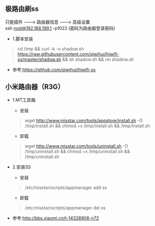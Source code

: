 ## 极路由刷ss

只能插件 ---> 路由器信息 ---> 高级设置  
ssh root@192.168.199.1 -p1022 (密码为路由器登录密码)

- 1.脚本安装
> cd /tmp && curl -k -o shadow.sh https://raw.githubusercontent.com/qiwihui/hiwifi-ss/master/shadow.sh && sh shadow.sh && rm shadow.sh

- 参考:https://github.com/qiwihui/hiwifi-ss

## 小米路由器（R3G）
- 1.MT工具箱
	- 安装
	> wget http://www.misstar.com/tools/appstore/install.sh -O /tmp/install.sh && chmod +x /tmp/install.sh && /tmp/install.sh
	- 卸载
	> wget http://www.misstar.com/tools/uninstall.sh -O /tmp/uninstall.sh && chmod +x /tmp/uninstall.sh && /tmp/uninstall.sh

- 2.安装SS
	- 安装
	> /etc/misstar/scripts/appmanager add ss
	- 卸载
	> /etc/misstar/scripts/appmanager del ss

- 参考:http://bbs.xiaomi.cn/t-14328908-n72


